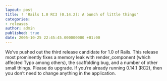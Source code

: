 ```yaml
---
layout: post
title: ! 'Rails 1.0 RC3 (0.14.2): A bunch of little things'
categories:
- releases
author: admin
published: true
date: 2005-10-25 22:45:45.000000000 +01:00
---
```

<p>We&#8217;ve pushed out the third release candidate for 1.0 of Rails. This release most prominently fixes a memory leak with render_component (which affected Typo among others), the scaffolding bug, and a number of other small things. Please do upgrade. If you&#8217;re already running 0.14.1 (RC2), then you don&#8217;t need to change anything in the application.</p>